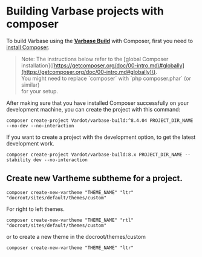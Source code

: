 # Building Varbase projects with composer

To build Varbase using the [**Varbase Build**](https://github.com/Vardot/varbase-build) with Composer, first you need to [install Composer](https://getcomposer.org/doc/00-intro.md#installation-linux-unix-osx).

> Note: The instructions below refer to the \[global Composer installation\]\([https://getcomposer.org/doc/00-intro.md\#globally](https://getcomposer.org/doc/00-intro.md#globally)\).  
> You might need to replace \`composer\` with \`php composer.phar\` \(or similar\)  
> for your setup.

After making sure that you have installed Composer successfully on your development machine, you can create the project with this command:

```
composer create-project Vardot/varbase-build:^8.4.04 PROJECT_DIR_NAME --no-dev --no-interaction
```

If you want to create a project with the development option, to get the latest development work.

```
composer create-project Vardot/varbase-build:8.x PROJECT_DIR_NAME --stability dev --no-interaction
```

## Create new Vartheme subtheme for a project.

```
composer create-new-vartheme "THEME_NAME" "ltr" "docroot/sites/default/themes/custom"
```

For right to left themes.

```
composer create-new-vartheme "THEME_NAME" "rtl" "docroot/sites/default/themes/custom"
```

or to create a new theme in the docroot/themes/custom

```
composer create-new-vartheme "THEME_NAME" "ltr"
```



